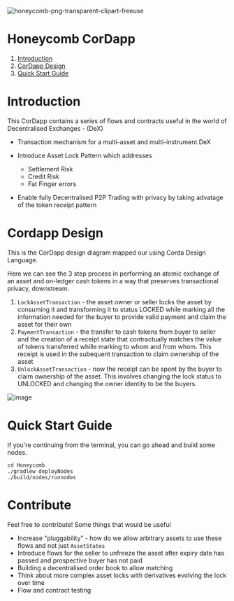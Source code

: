 ![honeycomb-png-transparent-clipart-freeuse](https://user-images.githubusercontent.com/40205361/70325973-3e884600-182b-11ea-9977-692f9bc1dbfd.png)

# Honeycomb CorDapp

1. [Introduction](#introduction)
2. [CorDapp Design](#CorDapp-Design)
2. [Quick Start Guide](#quick-start-guide)

# Introduction

This CorDapp contains a series of flows and contracts useful in the world of Decentralised Exchanges - (DeX)

   - Transaction mechanism for a multi-asset and multi-instrument DeX
   - Introduce Asset Lock Pattern which addresses
   
        - Settlement Risk
        - Credit Risk 
        - Fat Finger errors
        
   - Enable fully Decentralised P2P Trading with privacy by taking advatage of the token receipt pattern
      
# Cordapp Design 

This is the CorDapp design diagram mapped our using Corda Design Language. 

Here we can see the 3 step process in performing an atomic exchange of an asset and on-ledger cash tokens in a way that preserves transactional privacy, downstream.

1. `LockAssetTransaction` - the asset owner or seller locks the asset by consuming it and transforming it to status LOCKED while marking all the information needed for the buyer to provide valid payment and claim the asset for their own
2. `PaymentTransaction` - the transfer to cash tokens from  buyer to seller and the creation of a receipt state that contractually matches the value of tokens transferred whille marking to whom and from whom. This receipt is used in the subequent transaction to claim ownership of the asset
3. `UnlockAssetTransaction` - now the receipt can be spent by the buyer to claim ownership of the asset. This involves changing the lock status to UNLOCKED and changing the owner identity to be the buyers.

![image](https://user-images.githubusercontent.com/40205361/70395623-6bd61f00-19f8-11ea-9779-960e489be7f8.png)


# Quick Start Guide

If you're continuing from the terminal, you can go ahead and build some nodes.

```
cd Honeycomb
./gradlew deployNodes
./build/nodes/runnodes

```

# Contribute

Feel free to contribute! Some things that would be useful

- Increase "pluggability" - how do we allow arbitrary assets to use these flows and not just `AssetStates`
- Introduce flows for the seller to unfreeze the asset after expiry date has passed and prospective buyer has not paid
- Building a decentralised order book to allow matching
- Think about more complex asset locks with derivatives evolving the lock over time
- Flow and contract testing




